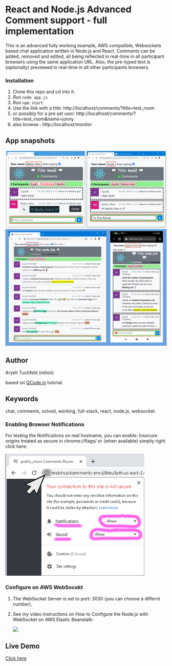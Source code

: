 # React and Node.js Advanced Comment support - full implementation

This is an advanced fully working example, AWS compatible, Websockets based chat application written in Node.js and React.
Comments can be added, removed and edited, all being reflected in real-time in all participant browsers using the same application URL.
Also, the pre-typed text is (optionally) previewed in real-time in all other participants browsers.

### Installation

1.  Clone this repo and cd into it.
2.  Run `node app.js`
3.  Run `npm start`
4.  Use the link with a title: http://localhost/comments/?title=test_room
5.  or possibly for a pre set user: http://localhost/comments/?title=test_room&name=jonny
6.  also browse : http://localhost/monitor

## App snapshots

<img src="readme_images/react_comments_room_snapshot2.png" title="React Comments Room snapshot">

<img src="readme_images/2101061044 WatchCast room todo_list.png" title="WatchCast room todo_list">

## Author

Aryeh Tuchfeld (relion)

based on [QCode.in](https://www.qcode.in/learn-react-by-creating-a-comment-app) tutorial.

## Keywords

chat, comments, solved, working, full-stack, react, node.js, websocket.

### Enabling Browser Notifications

For testing the Notifications on real hostname, you can enable: Insecure origins treated as secure in chrome://flags/
or (when available) simpliy right click here:

<img src="readme_images/enable_notifications_in_chrome.png" title="Enable Notifications in Chrome">

### Configure on AWS WebSocekt

1. The WebSocket Server is set to port: 3030 (you can choose a differnt number).
2. See my video instructions on How to Configure the Node.js with WebSocket on AWS Elastic Beanstalk:

   [![](http://img.youtube.com/vi/E_-mBnRHsYc/0.jpg)](http://www.youtube.com/watch?v=E_-mBnRHsYc "Configuring Node.js Server with WebSocket on AWS Elastic Beanstalk")

## Live Demo

[Click here](http://watchcast.live/comments?title=public_room)

